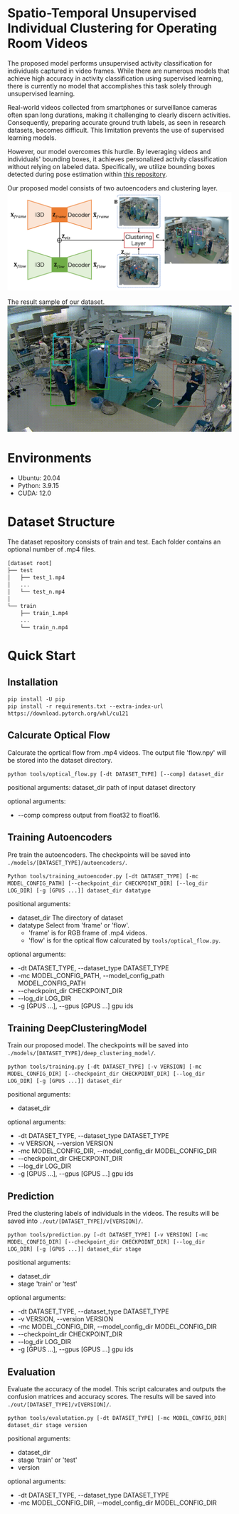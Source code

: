 # Spatio-Temporal Unsupervised Individual Clustering for Operating Room Videos
The proposed model performs unsupervised activity classification for individuals captured in video frames. While there are numerous models that achieve high accuracy in activity classification using supervised learning, there is currently no model that accomplishes this task solely through unsupervised learning.

Real-world videos collected from smartphones or surveillance cameras often span long durations, making it challenging to clearly discern activities. Consequently, preparing accurate ground truth labels, as seen in research datasets, becomes difficult. This limitation prevents the use of supervised learning models.

However, our model overcomes this hurdle. By leveraging videos and individuals' bounding boxes, it achieves personalized activity classification without relying on labeled data. Specifically, we utilize bounding boxes detected during pose estimation within [this repository](https://github.com/kojikojiprg/pose_estimation).

Our proposed model consists of two autoencoders and clustering layer.
![model](images/model.png)

The result sample of our dataset.
![result](images/result.gif)

# Environments
- Ubuntu: 20.04
- Python: 3.9.15
- CUDA: 12.0

# Dataset Structure
The dataset repository consists of train and test. Each folder contains an optional number of .mp4 files.

```
[dataset root]
├── test
│   ├── test_1.mp4
│   ...
│   └── test_n.mp4
│
└── train
    ├── train_1.mp4
    ...
    └── train_n.mp4
```

# Quick Start
## Installation
```
pip install -U pip
pip install -r requirements.txt --extra-index-url https://download.pytorch.org/whl/cu121
```

## Calcurate Optical Flow
Calcurate the oprtical flow from .mp4 videos.
The output file 'flow.npy' will be stored into the dataset directory.

```
python tools/optical_flow.py [-dt DATASET_TYPE] [--comp] dataset_dir
```

positional arguments:
  dataset_dir           path of input dataset directory

optional arguments:
  - --comp                compress output from float32 to float16.


## Training Autoencoders
Pre train the autoencoders. The checkpoints will be saved into ```./models/[DATASET_TYPE]/autoencoders/```.
```
Python tools/training_autoencoder.py [-dt DATASET_TYPE] [-mc MODEL_CONFIG_PATH] [--checkpoint_dir CHECKPOINT_DIR] [--log_dir LOG_DIR] [-g [GPUS ...]] dataset_dir datatype
```
positional arguments:
  - dataset_dir           The directory of dataset
  - datatype              Select from 'frame' or 'flow'.
    - 'frame' is for RGB frame of .mp4 videos.
    - 'flow' is for the optical flow calcurated by ```tools/optical_flow.py```.

optional arguments:
  - -dt DATASET_TYPE, --dataset_type DATASET_TYPE
  - -mc MODEL_CONFIG_PATH, --model_config_path MODEL_CONFIG_PATH
  - --checkpoint_dir CHECKPOINT_DIR
  - --log_dir LOG_DIR
  - -g [GPUS ...], --gpus [GPUS ...] gpu ids

## Training DeepClusteringModel
Train our proposed model. The checkpoints will be saved into ```./models/[DATASET_TYPE]/deep_clustering_model/```.
```
python tools/training.py [-dt DATASET_TYPE] [-v VERSION] [-mc MODEL_CONFIG_DIR] [--checkpoint_dir CHECKPOINT_DIR] [--log_dir LOG_DIR] [-g [GPUS ...]] dataset_dir
```

positional arguments:
  - dataset_dir

optional arguments:
  - -dt DATASET_TYPE, --dataset_type DATASET_TYPE
  - -v VERSION, --version VERSION
  - -mc MODEL_CONFIG_DIR, --model_config_dir MODEL_CONFIG_DIR
  - --checkpoint_dir CHECKPOINT_DIR
  - --log_dir LOG_DIR
  - -g [GPUS ...], --gpus [GPUS ...] gpu ids

## Prediction
Pred the clustering labels of individuals in the videos. The results will be saved into ```./out/[DATASET_TYPE]/v[VERSION]/```.
```
python tools/prediction.py [-dt DATASET_TYPE] [-v VERSION] [-mc MODEL_CONFIG_DIR] [--checkpoint_dir CHECKPOINT_DIR] [--log_dir LOG_DIR] [-g [GPUS ...]] dataset_dir stage
```

positional arguments:
  - dataset_dir
  - stage                 'train' or 'test'

optional arguments:
  - -dt DATASET_TYPE, --dataset_type DATASET_TYPE
  - -v VERSION, --version VERSION
  - -mc MODEL_CONFIG_DIR, --model_config_dir MODEL_CONFIG_DIR
  - --checkpoint_dir CHECKPOINT_DIR
  - --log_dir LOG_DIR
  - -g [GPUS ...], --gpus [GPUS ...] gpu ids

## Evaluation
Evaluate the accuracy of the model. This script calcurates and outputs the confusion matrices and accuracy scores. The results will be saved into ```./out/[DATASET_TYPE]/v[VERSION]/```.
```
python tools/evalutation.py [-dt DATASET_TYPE] [-mc MODEL_CONFIG_DIR] dataset_dir stage version
```

positional arguments:
  - dataset_dir
  - stage                 'train' or 'test'
  - version

optional arguments:
  - -dt DATASET_TYPE, --dataset_type DATASET_TYPE
  - -mc MODEL_CONFIG_DIR, --model_config_dir MODEL_CONFIG_DIR
